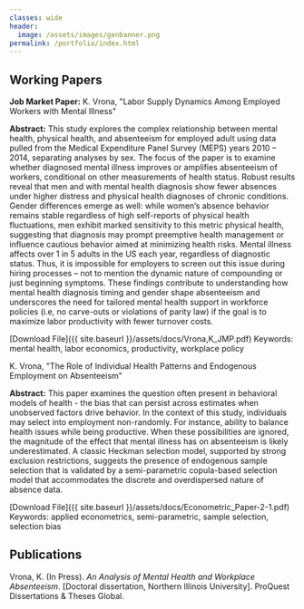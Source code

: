 ```yaml
---
classes: wide
header:
  image: /assets/images/genbanner.png
permalink: /portfolio/index.html
---
```



  
<h2 id="working-papers">Working Papers</h2> 
  
**Job Market Paper:**  K. Vrona, "Labor Supply Dynamics Among Employed Workers with Mental Illness"

  **Abstract:** This study explores the complex relationship between mental health, physical health, and absenteeism for employed adult using data pulled from the Medical Expenditure Panel Survey (MEPS) years 2010 – 2014, separating analyses by sex. The focus of the paper is to examine whether diagnosed mental illness improves or amplifies absenteeism of workers, conditional on other measurements of health status. Robust results reveal that men and with mental health diagnosis show fewer absences under higher distress and physical health diagnoses of chronic conditions. Gender differences emerge as well: while women’s absence behavior remains stable regardless of high self-reports of physical health fluctuations, men exhibit marked sensitivity to this metric physical health, suggesting that diagnosis may prompt preemptive health management or influence cautious behavior aimed at minimizing health risks. Mental illness affects over 1 in 5 adults in the US each year, regardless of diagnostic status. Thus, it is impossible for employers to screen out this issue during hiring processes – not to mention the dynamic nature of compounding or just beginning symptoms. These findings contribute to understanding how mental health diagnosis timing and gender shape absenteeism and underscores the need for tailored mental health support in workforce policies (i.e, no carve-outs or violations of parity law) if the goal is to maximize labor productivity with fewer turnover costs.

[Download File]({{ site.baseurl }}/assets/docs/Vrona,K_JMP.pdf)
Keywords: mental health, labor economics, productivity, workplace policy




K. Vrona, "The Role of Individual Health Patterns and Endogenous Employment on Absenteeism"

  **Abstract:** This paper examines the question often present in behavioral models of health - the bias that can persist across estimates when unobserved factors drive behavior. In the context of this study, individuals may select into employment non-randomly. For instance, ability to balance health issues while being productive.  When these possibilities are ignored, the magnitude of the effect that mental illness has on absenteeism is likely underestimated. A classic Heckman selection model, supported by strong exclusion restrictions, suggests the presence of endogenous sample selection that is validated by a semi-parametric copula-based selection model that accommodates the discrete and overdispersed nature of absence data.

[Download File]({{ site.baseurl }}/assets/docs/Econometric_Paper-2-1.pdf)
Keywords: applied econometrics, semi-parametric, sample selection, selection bias



<h2 id="publications">Publications</h2>

Vrona, K. (In Press). *An Analysis of Mental Health and Workplace Absenteeism*. [Doctoral dissertation, Northern Illinois University]. ProQuest Dissertations & Theses Global.
